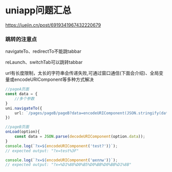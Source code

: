 # uniapp问题汇总

https://juejin.cn/post/6919341967432220679



### 跳转的注意点

navigateTo、redirectTo不能跳tabbar

reLaunch、switchTab可以跳转tabbar



url有长度限制，太长的字符串会传递失败,可通过窗口通信(下面会介绍)、全局变量或encodeURIComponent等多种方式解决

```typescript
//pageA页面
const data = {
    //多个参数
}
uni.navigateTo({
    url: `/pages/pageB/pageB?data=encodeURIComponent(JSON.stringify(data))`
})

//pageB页面
onLoad(option){
    const data = JSON.parse(decodeURIComponent(option.data));
}
console.log(`?x=${encodeURIComponent('test?')}`);
// expected output: "?x=test%3F"

console.log(`?x=${encodeURIComponent('шеллы')}`);
// expected output: "?x=%D1%88%D0%B5%D0%BB%D0%BB%D1%8B"
```